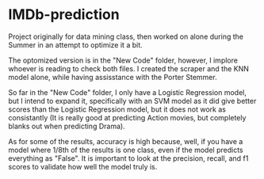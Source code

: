 # IMDb-prediction
Project originally for data mining class, then worked on alone during the Summer in an attempt to optimize it a bit.

The optomized version is in the "New Code" folder, however, I implore whoever is reading to check both files. I created the scraper and the KNN model alone, while having assisstance with the Porter Stemmer.

So far in the "New Code" folder, I only have a Logistic Regression model, but I intend to expand it, specifically with an SVM model as it did give better scores than the Logistic Regression model, but it does not work as consistantly (It is really good at predicting Action movies, but completely blanks out when predicting Drama).

As for some of the results, accuracy is high because, well, if you have a model where 1/8th of the results is one class, even if the model predicts everything as "False". It is important to look at the precision, recall, and f1 scores to validate how well the model truly is.

